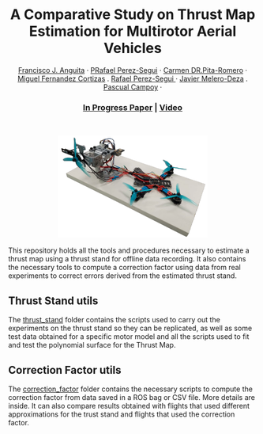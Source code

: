 <p align="center">
  <h1 align="center">A Comparative Study on Thrust Map Estimation for
Multirotor Aerial Vehicles </h1>
    <p align="center">
    <a href=><light>Francisco J. Anguita</light></a>
    ·
    <a href=><light>PRafael Perez-Segui</light></a>
    ·
    <a href=><light>Carmen DR.Pita-Romero</light></a>
    ·
    <a href=><light> Miguel Fernandez Cortizas</light></a>
    .
    <a href=><light>Rafael Perez-Segui </light></a>
    ·
    <a href=><light>Javier Melero-Deza</light></a>
    .
    <a href=><light>Pascual Campoy</light></a>
    ·
  </p>
 <h3 style="text-align: center;">
  <a href="#">In Progress Paper</a> | 
  <a href="https://vimeo.com/1104217611/ce4e5d3f6c">Video</a>
</h3> 
</p>

<br>
<p align="center">
  <a href="">
    <img src="./figures/thrust-stand.png" alt="Logo" width="60%" style="background-color:white;">
  </a>
</p>


This repository holds all the tools and procedures necessary to estimate a thrust map using a thrust stand for offline data recording. It also contains the necessary tools to compute a correction factor using data from real experiments to correct errors derived from the estimated thrust stand.

## Thrust Stand utils

The [thrust_stand](./thrust_stand/) folder contains the scripts used to carry out the experiments on the thrust stand so they can be replicated, as well as some test data obtained for a specific motor model and all the scripts used to fit and test the polynomial surface for the Thrust Map.

## Correction Factor utils

The [correction_factor](./correction_factor/) folder contains the necessary scripts to compute the correction factor from data saved in a ROS bag or CSV file. More details are inside. It can also compare results obtained with flights that used different approximations for the trust stand and flights that used the correction factor.